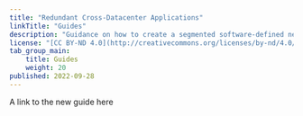 ```yaml
---
title: "Redundant Cross-Datacenter Applications"
linkTitle: "Guides"
description: "Guidance on how to create a segmented software-defined network using Linode VLANs and Wireguard to host inter-datacenter SaaS applications."
license: "[CC BY-ND 4.0](http://creativecommons.org/licenses/by-nd/4.0/)"
tab_group_main:
    title: Guides
    weight: 20
published: 2022-09-28
---
```


A link to the new guide here